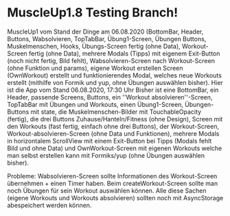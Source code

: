 # MuscleUp1.8 Testing Branch!
MuscleUp1 vom Stand der Dinge am 06.08.2020 (BottomBar, Header, Buttons, Wabsolvieren, TopTabBar, Übung1-Screen, Übungen Buttons, Muskelmenschen, Hooks, Übungs-Screen fertig (ohne Data), Workout-Screen fertig (ohne Data), mehrere Modals (Tipps) mit eigenem Exit-Button (noch nicht fertig, Bild fehlt), Wabsolvieren-Screen nach Workout-Screen (ohne Funktion und params), eigene Workout erstellen Screen (OwnWorkout) erstellt und funktionierendes Modal, welches neue Workouts erstellt (mithilfe von Formik und yup, ohne Übungen auswählen bisher).
Hier ist die App vom Stand 06.08.2020, 17:30 Uhr
Bisher ist eine BottomBar, ein Header, passende Screens, Buttons, ein ''Workout absolvieren''-Screen, TopTabBar mit Übungen und Workouts, einen Übung1-Screen, Übungen-Buttons mit state, die Muskelmenschen-Bilder mit TouchableOpacity (fertig), die drei Buttons Zuhause/Hanteln/Fitness (ohne Design), Screen mit den Workouts (fast fertig, einfach ohne drei Buttons), der Workout-Screen, Workout-absolvieren-Screen (ohne Data und Funktionen), mehrere Modals in horizontalem ScrollView mit einem Exit-Button bei Tipps (Modals fehlt Bild und ohne Data) und OwnWorkout-Screen mit eigenen Workouts welche man selbst erstellen kann mit Formiks/yup (ohne Übungen auswählen bisher).

Probleme: Wabsolvieren-Screen sollte Informationen des Workout-Screen übernehmen + einen Timer haben. Beim createWorkout-Screen sollte man noch Übungen für sein Workout auswählen können. Alle diese Sachen (eigene Workouts und Workouts absolvieren) sollten noch mit AsyncStorage abespeichert werden können.
